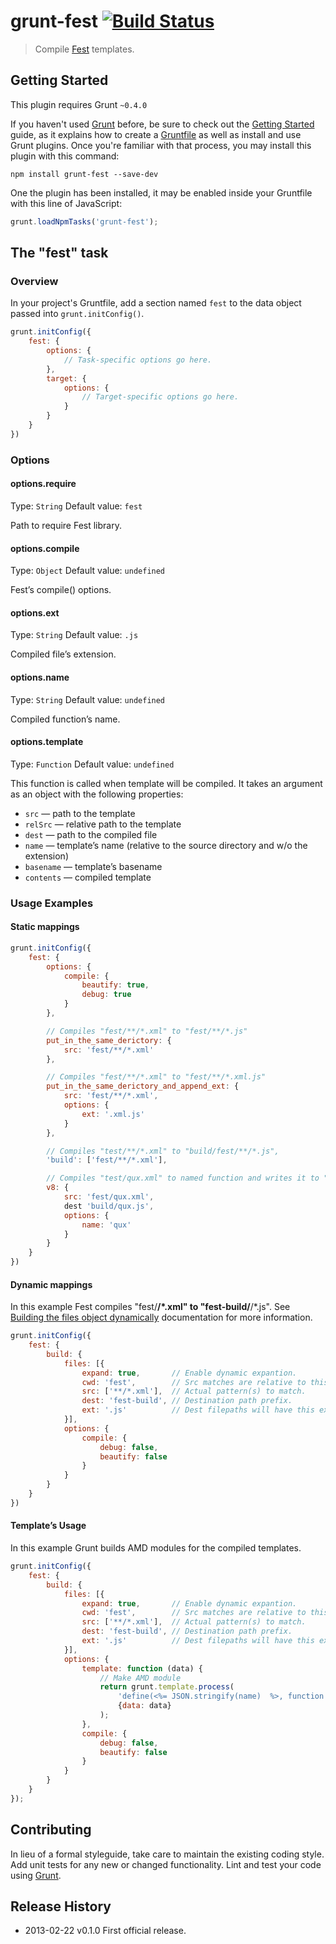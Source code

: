 # grunt-fest [![Build Status](https://travis-ci.org/eprev/grunt-fest.png)](https://travis-ci.org/eprev/grunt-fest)

> Compile [Fest](https://github.com/mailru/fest) templates.

## Getting Started

This plugin requires Grunt `~0.4.0`

If you haven't used [Grunt](http://gruntjs.com/) before, be sure to check out the [Getting Started](http://gruntjs.com/getting-started) guide, as it explains how to create a [Gruntfile](http://gruntjs.com/sample-gruntfile) as well as install and use Grunt plugins. Once you're familiar with that process, you may install this plugin with this command:

```shell
npm install grunt-fest --save-dev
```

One the plugin has been installed, it may be enabled inside your Gruntfile with this line of JavaScript:

```js
grunt.loadNpmTasks('grunt-fest');
```

## The "fest" task

### Overview

In your project's Gruntfile, add a section named `fest` to the data object passed into `grunt.initConfig()`.

```js
grunt.initConfig({
    fest: {
        options: {
            // Task-specific options go here.
        },
        target: {
            options: {
                // Target-specific options go here.
            }
        }
    }
})
```

### Options

#### options.require

Type: `String`
Default value: `fest`

Path to require Fest library.

#### options.compile

Type: `Object`
Default value: `undefined`

Fest’s compile() options.

#### options.ext

Type: `String`
Default value: `.js`

Compiled file’s extension.

#### options.name

Type: `String`
Default value: `undefined`

Compiled function’s name.

#### options.template

Type: `Function`
Default value: `undefined`

This function is called when template will be compiled. It takes an argument as an object with the following properties:

* `src` — path to the template
* `relSrc` — relative path to the template
* `dest` — path to the compiled file
* `name` — template’s name (relative to the source directory and w/o the extension)
* `basename` — template’s basename
* `contents` — compiled template

### Usage Examples

#### Static mappings

```js
grunt.initConfig({
    fest: {
        options: {
            compile: {
                beautify: true,
                debug: true
            }
        },

        // Compiles "fest/**/*.xml" to "fest/**/*.js"
        put_in_the_same_derictory: {
            src: 'fest/**/*.xml'
        },

        // Compiles "fest/**/*.xml" to "fest/**/*.xml.js"
        put_in_the_same_derictory_and_append_ext: {
            src: 'fest/**/*.xml',
            options: {
                ext: '.xml.js'
            }
        },

        // Compiles "test/**/*.xml" to "build/fest/**/*.js",
        'build': ['fest/**/*.xml'],

        // Compiles "test/qux.xml" to named function and writes it to "build/qux.js"
        v8: {
            src: 'fest/qux.xml',
            dest 'build/qux.js',
            options: {
                name: 'qux'
            }
        }
    }
})
```

#### Dynamic mappings

In this example Fest compiles "fest/**/*.xml" to "fest-build/**/*.js". See [Building the files object dynamically](http://gruntjs.com/configuring-tasks#building-the-files-object-dynamically) documentation for more information.

```js
grunt.initConfig({
    fest: {
        build: {
            files: [{
                expand: true,       // Enable dynamic expantion.
                cwd: 'fest',        // Src matches are relative to this path.
                src: ['**/*.xml'],  // Actual pattern(s) to match.
                dest: 'fest-build', // Destination path prefix.
                ext: '.js'          // Dest filepaths will have this extension.
            }],
            options: {
                compile: {
                    debug: false,
                    beautify: false
                }
            }
        }
    }
})
```

#### Template’s Usage

In this example Grunt builds AMD modules for the compiled templates.

```js
grunt.initConfig({
    fest: {
        build: {
            files: [{
                expand: true,       // Enable dynamic expantion.
                cwd: 'fest',        // Src matches are relative to this path.
                src: ['**/*.xml'],  // Actual pattern(s) to match.
                dest: 'fest-build', // Destination path prefix.
                ext: '.js'          // Dest filepaths will have this extension.
            }],
            options: {
                template: function (data) {
                    // Make AMD module
                    return grunt.template.process(
                        'define(<%= JSON.stringify(name)  %>, function () { return <%= contents %> ; });',
                        {data: data}
                    );
                },
                compile: {
                    debug: false,
                    beautify: false
                }
            }
        }
    }
});
```

## Contributing

In lieu of a formal styleguide, take care to maintain the existing coding style. Add unit tests for any new or changed functionality. Lint and test your code using [Grunt](http://gruntjs.com/).

## Release History

* 2013-02-22  v0.1.0  First official release.
